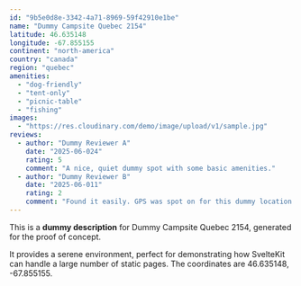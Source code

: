```yaml
---
id: "9b5e0d8e-3342-4a71-8969-59f42910e1be"
name: "Dummy Campsite Quebec 2154"
latitude: 46.635148
longitude: -67.855155
continent: "north-america"
country: "canada"
region: "quebec"
amenities:
  - "dog-friendly"
  - "tent-only"
  - "picnic-table"
  - "fishing"
images:
  - "https://res.cloudinary.com/demo/image/upload/v1/sample.jpg"
reviews:
  - author: "Dummy Reviewer A"
    date: "2025-06-024"
    rating: 5
    comment: "A nice, quiet dummy spot with some basic amenities."
  - author: "Dummy Reviewer B"
    date: "2025-06-011"
    rating: 2
    comment: "Found it easily. GPS was spot on for this dummy location."
---
```


This is a **dummy description** for Dummy Campsite Quebec 2154, generated for the proof of concept.

It provides a serene environment, perfect for demonstrating how SvelteKit can handle a large number of static pages. The coordinates are 46.635148, -67.855155.
